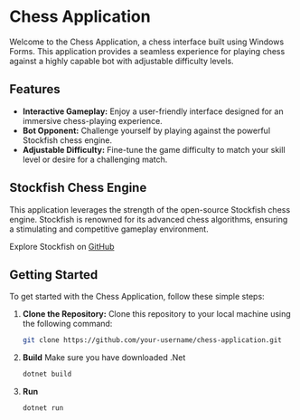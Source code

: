 # Chess Application

Welcome to the Chess Application, a chess interface built using Windows Forms. This application provides a seamless experience for playing chess against a highly capable bot with adjustable difficulty levels.

## Features

- **Interactive Gameplay:** Enjoy a user-friendly interface designed for an immersive chess-playing experience.
- **Bot Opponent:** Challenge yourself by playing against the powerful Stockfish chess engine.
- **Adjustable Difficulty:** Fine-tune the game difficulty to match your skill level or desire for a challenging match.

## Stockfish Chess Engine

This application leverages the strength of the open-source Stockfish chess engine. Stockfish is renowned for its advanced chess algorithms, ensuring a stimulating and competitive gameplay environment.

Explore Stockfish on [GitHub](https://github.com/official-stockfish/Stockfish)

## Getting Started

To get started with the Chess Application, follow these simple steps:

1. **Clone the Repository:** Clone this repository to your local machine using the following command:
   ```bash
   git clone https://github.com/your-username/chess-application.git
2. **Build** Make sure you have downloaded .Net
   ```bash
   dotnet build
3. **Run**
    ```bash 
    dotnet run

